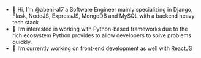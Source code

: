 - 👋 Hi, I’m @abeni-al7 a Software Engineer mainly specializing in Django, Flask, NodeJS, ExpressJS, MongoDB and MySQL with a backend heavy tech stack
- 👀 I’m interested in working with Python-based frameworks due to the rich ecosystem Python provides to allow developers to solve problems quickly.
- 🌱 I’m currently working on front-end development as well with ReactJS


<!---
abeni-al7/abeni-al7 is a ✨ special ✨ repository because its `README.md` (this file) appears on your GitHub profile.
You can click the Preview link to take a look at your changes.
--->
